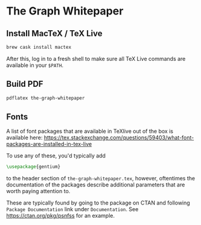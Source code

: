# The Graph Whitepaper

## Install MacTeX / TeX Live

```sh
brew cask install mactex
```

After this, log in to a fresh shell to make sure all TeX Live commands are
available in your `$PATH`.

## Build PDF

```sh
pdflatex the-graph-whitepaper
```

## Fonts

A list of font packages that are available in TeXlive out of the box is available
here: https://tex.stackexchange.com/questions/59403/what-font-packages-are-installed-in-tex-live

To use any of these, you'd typically add
```latex
\usepackage{gentium}
```
to the header section of `the-graph-whitepaper.tex`, however, oftentimes the
documentation of the packages describe additional parameters that are worth paying
attention to.

These are typically found by going to the package on CTAN and following
`Package Documentation` link under `Documentation`. See
https://ctan.org/pkg/psnfss for an example.
